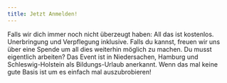 ```yaml
---
title: Jetzt Anmelden!
---
```

Falls wir dich immer noch nicht überzeugt haben: All das ist kostenlos. Unerbringung und Verpflegung inklusive. Falls du kannst, freuen wir uns über eine Spende um all dies weiterhin möglich zu machen.
Du musst eigentlich arbeiten? Das Event ist in Niedersachen, Hamburg und Schleswig-Holstein als Bildungs-Urlaub anerkannt.
Wenn das mal keine gute Basis ist um es einfach mal auszubrobieren!